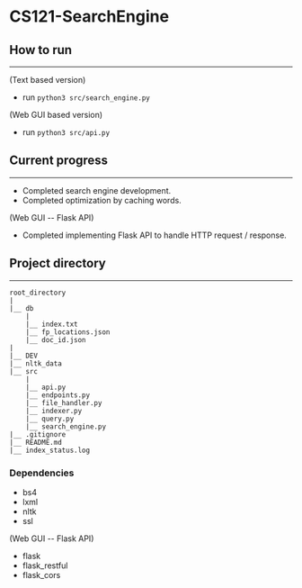 # CS121-SearchEngine

## How to run
---
(Text based version)
- run `python3 src/search_engine.py`

(Web GUI based version)
- run `python3 src/api.py`

## Current progress
---
- Completed search engine development.
- Completed optimization by caching words.

(Web GUI -- Flask API)
- Completed implementing Flask API to handle HTTP request / response.

## Project directory
---
```
root_directory
|
|__ db
    |
    |__ index.txt
    |__ fp_locations.json
    |__ doc_id.json
|
|__ DEV
|__ nltk_data
|__ src
    |
    |__ api.py
    |__ endpoints.py
    |__ file_handler.py
    |__ indexer.py
    |__ query.py
    |__ search_engine.py
|__ .gitignore
|__ README.md
|__ index_status.log
```

### Dependencies

- bs4
- lxml
- nltk
- ssl

(Web GUI -- Flask API)
- flask
- flask_restful
- flask_cors
